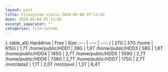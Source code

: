 ```yaml
---
layout: post
title: Filesystem status 2020-05-08 07:13:02
date: 2020-05-08 07:13:02
excerpt_separator: ""
categories: file-system
---
```

{:.table_alt}
Harddrive | Free | Size
:--- | ---: | ---:
/ | 27G | 37G
/home | 615G | 1,7T
/home/public/HDD1 | 39G | 1,8T
/home/public/HDD3 | 58G | 1,8T
/home/public/HDD4 | 145G | 2,7T
/home/public/HDD5 | 559G | 2,7T
/home/public/HDD6 | 738G | 2,7T
/home/public/HDD7 | 175G | 2,7T
/mnt/data2 | 1,1T | 2,0T
/mnt/pool | 1,3T | 6,4T

